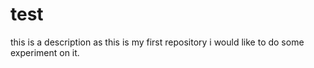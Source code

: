 test
====

this is a description
as this is my first repository i would like to do some experiment on it.
